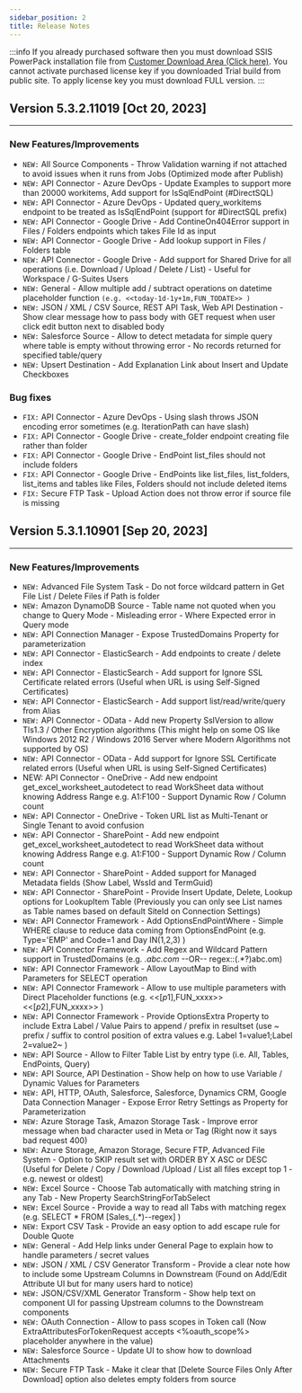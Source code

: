 ```yaml
---
sidebar_position: 2
title: Release Notes
---
```


:::info
 If you already purchased software then you must download SSIS PowerPack installation file from [Customer Download Area (Click here)](https://zappysys.com/links/?id=10017). You cannot activate purchased license key if you downloaded Trial build from public site. To apply license key you must download FULL version.
:::

## Version 5.3.2.11019 [Oct 20, 2023]
---

### New Features/Improvements

   - `NEW:` All Source Components - Throw Validation warning if not attached to avoid issues when it runs from Jobs (Optimized mode after Publish)
   - `NEW:` API Connector - Azure DevOps - Update Examples to support more than 20000 workitems, Add support for IsSqlEndPoint (#DirectSQL)
   - `NEW:` API Connector - Azure DevOps - Updated query_workitems endpoint to be treated as IsSqlEndPoint (support for #DirectSQL prefix)
   - `NEW:` API Connector - Google Drive - Add ContineOn404Error support in Files / Folders endpoints which takes File Id as input
   - `NEW:` API Connector - Google Drive - Add lookup support in Files / Folders table
   - `NEW:` API Connector - Google Drive - Add support for Shared Drive for all operations (i.e. Download / Upload / Delete / List) - Useful for Workspace / G-Suites Users
   - `NEW:` General - Allow multiple add / subtract operations on datetime placeholder function `(e.g. <<today-1d-1y+1m,FUN_TODATE>> )`
   - `NEW:` JSON / XML / CSV Source, REST API Task, Web API Destination - Show clear message how to pass body with GET request when user click edit button next to disabled body
   - `NEW:` Salesforce Source - Allow to detect metadata for simple query where table is empty without throwing error - No records returned for specified table/query
   - `NEW:` Upsert Destination - Add Explanation Link about Insert and Update Checkboxes


### Bug fixes

   - `FIX:` API Connector - Azure DevOps - Using slash throws JSON encoding error sometimes (e.g. IterationPath can have slash)
   - `FIX:` API Connector - Google Drive - create_folder endpoint creating file rather than folder
   - `FIX:` API Connector - Google Drive - EndPoint list_files should not include folders
   - `FIX:` API Connector - Google Drive - EndPoints like list_files, list_folders, list_items and tables like Files, Folders should not include deleted items
   - `FIX:` Secure FTP Task - Upload Action does not throw error if source file is missing


## Version 5.3.1.10901 [Sep 20, 2023]
---
### New Features/Improvements

  - `NEW:` Advanced File System Task - Do not force wildcard pattern in Get File List / Delete Files if Path is folder
   - `NEW:` Amazon DynamoDB Source - Table name not quoted when you change to Query Mode - Misleading error - Where Expected error in Query mode
   - `NEW:` API Connection Manager - Expose TrustedDomains Property for parameterization
   - `NEW:` API Connector - ElasticSearch - Add endpoints to create / delete index
   - `NEW:` API Connector - ElasticSearch - Add support for Ignore SSL Certificate related errors (Useful when URL is using Self-Signed Certificates)
   - `NEW:` API Connector - ElasticSearch - Add support list/read/write/query from Alias
   - `NEW:` API Connector - OData - Add new Property SslVersion to allow Tls1.3 / Other Encryption algorithms (This might help on some OS like Windows 2012 R2 / Windows 2016 Server where Modern Algorithms not supported by OS)
   - `NEW:` API Connector - OData - Add support for Ignore SSL Certificate related errors (Useful when URL is using Self-Signed Certificates)
   - NEW: API Connector - OneDrive - Add new endpoint get_excel_worksheet_autodetect to read WorkSheet data without knowing Address Range e.g. A1:F100 - Support Dynamic Row / Column count
   - `NEW:` API Connector - OneDrive - Token URL list as Multi-Tenant or Single Tenant to avoid confusion
   - `NEW:` API Connector - SharePoint - Add new endpoint get_excel_worksheet_autodetect to read WorkSheet data without knowing Address Range e.g. A1:F100 - Support Dynamic Row / Column count
   - `NEW:` API Connector - SharePoint - Added support for Managed Metadata fields (Show Label, WssId and TermGuid)
   - `NEW:` API Connector - SharePoint - Provide Insert Update, Delete, Lookup options for LookupItem Table (Previously you can only see List names as Table names based on default SiteId on Connection Settings)
   - `NEW:` API Connector Framework - Add OptionsEndPointWhere - Simple WHERE clause to reduce data coming from OptionsEndPoint (e.g. Type='EMP' and Code=1 and Day IN(1,2,3) )
   - `NEW:` API Connector Framework - Add Regex and Wildcard Pattern support in TrustedDomains (e.g. *.abc.com* --OR-- regex::(.*?)abc.om)
   - `NEW:` API Connector Framework - Allow LayoutMap to Bind with Parameters for SELECT operation
   - `NEW:` API Connector Framework - Allow to use multiple parameters with Direct Placeholder functions (e.g. <<[$p1$],FUN_xxxx>> <<[$p2$],FUN_xxxx>> )
   - `NEW:` API Connector Framework - Provide OptionsExtra Property to include Extra Label / Value Pairs to append / prefix in resultset (use ~ prefix / suffix to control position of extra values e.g. Label 1=value1;Label 2=value2~ )
   - `NEW:` API Source - Allow to Filter Table List by entry type (i.e. All, Tables, EndPoints, Query)
   - `NEW:` API Source, API Destination - Show help on how to use Variable / Dynamic Values for Parameters
   - `NEW:` API, HTTP, OAuth, Salesforce, Salesforce, Dynamics CRM, Google Data Connection Manager - Expose Error Retry Settings as Property for Parameterization
   - `NEW:` Azure Storage Task, Amazon Storage Task - Improve error message when bad character used in Meta or Tag (Right now it says bad request 400)
   - `NEW:` Azure Storage, Amazon Storage, Secure FTP, Advanced File System - Option to SKIP result set with ORDER BY X ASC or DESC (Useful for Delete / Copy / Download /Upload / List all files except top 1 - e.g. newest or oldest)
   - `NEW:` Excel Source - Choose Tab automatically with matching string in any Tab - New Property SearchStringForTabSelect
   - `NEW:` Excel Source - Provide a way to read all Tabs with matching regex (e.g. SELECT * FROM [Sales_(.*)--regex] )
   - `NEW:` Export CSV Task - Provide an easy option to add escape rule for Double Quote
   - `NEW:` General - Add Help links under General Page to explain how to handle parameters / secret values
   - `NEW:` JSON / XML / CSV Generator Transform - Provide a clear note how to include some Upstream Columns in Downstream (Found on Add/Edit Attribute UI but for many users hard to notice)
   - `NEW:` JSON/CSV/XML Generator Transform - Show help text on component UI for passing Upstream columns to the Downstream components
   - `NEW:` OAuth Connection - Allow to pass scopes in Token call (Now ExtraAttributesForTokenRequest accepts <%oauth_scope%> placeholder anywhere in the value)
   - `NEW:` Salesforce Source - Update UI to show how to download Attachments
   - `NEW:` Secure FTP Task - Make it clear that [Delete Source Files Only After Download] option also deletes empty folders from source

